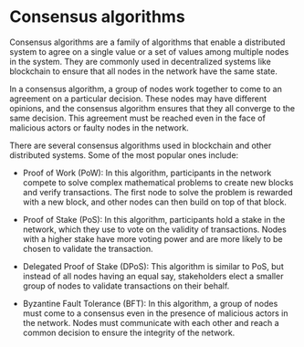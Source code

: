 # Consensus algorithms

Consensus algorithms are a family of algorithms that enable a distributed system to agree on a single value or a set of values among multiple nodes in the system. They are commonly used in decentralized systems like blockchain to ensure that all nodes in the network have the same state.

In a consensus algorithm, a group of nodes work together to come to an agreement on a particular decision. These nodes may have different opinions, and the consensus algorithm ensures that they all converge to the same decision. This agreement must be reached even in the face of malicious actors or faulty nodes in the network.

There are several consensus algorithms used in blockchain and other distributed systems. Some of the most popular ones include:

* Proof of Work (PoW): In this algorithm, participants in the network compete to solve complex mathematical problems to create new blocks and verify transactions. The first node to solve the problem is rewarded with a new block, and other nodes can then build on top of that block.

* Proof of Stake (PoS): In this algorithm, participants hold a stake in the network, which they use to vote on the validity of transactions. Nodes with a higher stake have more voting power and are more likely to be chosen to validate the transaction.

* Delegated Proof of Stake (DPoS): This algorithm is similar to PoS, but instead of all nodes having an equal say, stakeholders elect a smaller group of nodes to validate transactions on their behalf.

* Byzantine Fault Tolerance (BFT): In this algorithm, a group of nodes must come to a consensus even in the presence of malicious actors in the network. Nodes must communicate with each other and reach a common decision to ensure the integrity of the network.
